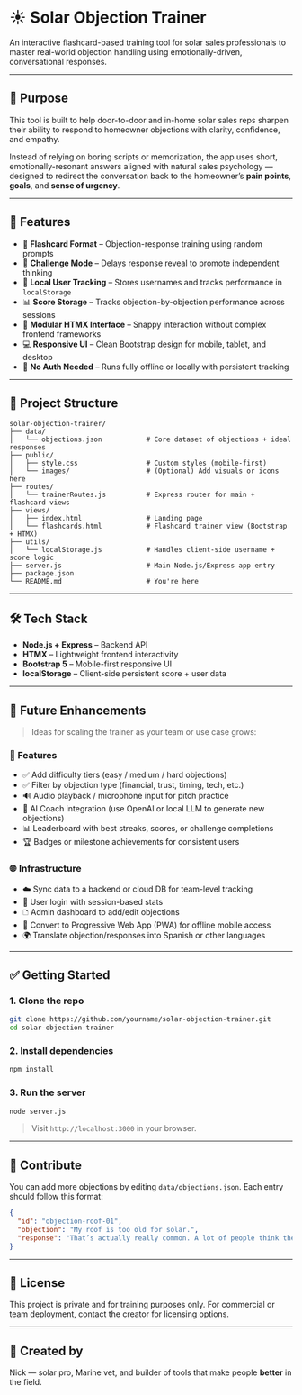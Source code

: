 # ☀️ Solar Objection Trainer

An interactive flashcard-based training tool for solar sales professionals to master real-world objection handling using emotionally-driven, conversational responses.

---

## 🧠 Purpose

This tool is built to help door-to-door and in-home solar sales reps sharpen their ability to respond to homeowner objections with clarity, confidence, and empathy.

Instead of relying on boring scripts or memorization, the app uses short, emotionally-resonant answers aligned with natural sales psychology — designed to redirect the conversation back to the homeowner’s **pain points**, **goals**, and **sense of urgency**.

---

## 🚀 Features

* 🔁 **Flashcard Format** – Objection-response training using random prompts
* 🧠 **Challenge Mode** – Delays response reveal to promote independent thinking
* 👤 **Local User Tracking** – Stores usernames and tracks performance in `localStorage`
* 📊 **Score Storage** – Tracks objection-by-objection performance across sessions
* 🧩 **Modular HTMX Interface** – Snappy interaction without complex frontend frameworks
* 💻 **Responsive UI** – Clean Bootstrap design for mobile, tablet, and desktop
* 🔐 **No Auth Needed** – Runs fully offline or locally with persistent tracking

---

## 💂️ Project Structure

```
solar-objection-trainer/
├── data/
│   └── objections.json           # Core dataset of objections + ideal responses
├── public/
│   ├── style.css                 # Custom styles (mobile-first)
│   └── images/                   # (Optional) Add visuals or icons here
├── routes/
│   └── trainerRoutes.js          # Express router for main + flashcard views
├── views/
│   ├── index.html                # Landing page
│   └── flashcards.html           # Flashcard trainer view (Bootstrap + HTMX)
├── utils/
│   └── localStorage.js           # Handles client-side username + score logic
├── server.js                     # Main Node.js/Express app entry
├── package.json
└── README.md                     # You're here
```

---

## 🛠 Tech Stack

* **Node.js + Express** – Backend API
* **HTMX** – Lightweight frontend interactivity
* **Bootstrap 5** – Mobile-first responsive UI
* **localStorage** – Client-side persistent score + user data

---

## 🔮 Future Enhancements

> Ideas for scaling the trainer as your team or use case grows:

### 🧩 Features

* ✅ Add difficulty tiers (easy / medium / hard objections)
* ✅ Filter by objection type (financial, trust, timing, tech, etc.)
* 🔊 Audio playback / microphone input for pitch practice
* 🧠 AI Coach integration (use OpenAI or local LLM to generate new objections)
* 📊 Leaderboard with best streaks, scores, or challenge completions
* 🏆 Badges or milestone achievements for consistent users

### 🌐 Infrastructure

* ☁️ Sync data to a backend or cloud DB for team-level tracking
* 👥 User login with session-based stats
* 🗅️ Admin dashboard to add/edit objections
* 📲 Convert to Progressive Web App (PWA) for offline mobile access
* 🌍 Translate objection/responses into Spanish or other languages

---

## ✅ Getting Started

### 1. Clone the repo

```bash
git clone https://github.com/yourname/solar-objection-trainer.git
cd solar-objection-trainer
```

### 2. Install dependencies

```bash
npm install
```

### 3. Run the server

```bash
node server.js
```

> Visit `http://localhost:3000` in your browser.

---

## 💬 Contribute

You can add more objections by editing `data/objections.json`. Each entry should follow this format:

```json
{
  "id": "objection-roof-01",
  "objection": "My roof is too old for solar.",
  "response": "That’s actually really common. A lot of people think they have to replace the roof first — but the program can often roll that in with no upfront cost."
}
```

---

## 📄 License

This project is private and for training purposes only. For commercial or team deployment, contact the creator for licensing options.

---

## 👤 Created by

Nick — solar pro, Marine vet, and builder of tools that make people **better** in the field.
